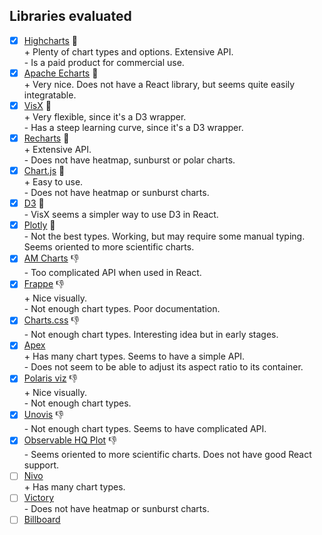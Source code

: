 ## Libraries evaluated

- [x] [Highcharts](https://github.com/highcharts/highcharts-react) 🚀  
       + Plenty of chart types and options. Extensive API.  
       - Is a paid product for commercial use.
- [x] [Apache Echarts](https://echarts.apache.org/en/index.html) 🚀  
       + Very nice. Does not have a React library, but seems quite easily integratable.
- [x] [VisX](https://airbnb.io/visx/) 🚀  
       + Very flexible, since it's a D3 wrapper.  
       - Has a steep learning curve, since it's a D3 wrapper.
- [x] [Recharts](https://recharts.org/) 🤔  
       + Extensive API.  
       - Does not have heatmap, sunburst or polar charts.
- [x] [Chart.js](https://github.com/reactchartjs/react-chartjs-2) 🤔  
       + Easy to use.  
       - Does not have heatmap or sunburst charts.
- [x] [D3](https://d3js.org/) 🤔  
       - VisX seems a simpler way to use D3 in React.
- [x] [Plotly](https://plotly.com/javascript/) 🤔  
       - Not the best types. Working, but may require some manual typing. Seems oriented to more scientific charts.
- [x] [AM Charts](https://amcharts.com/) 👎  
       - Too complicated API when used in React.
- [x] [Frappe](https://frappe.io/charts) 👎  
       + Nice visually.  
       - Not enough chart types. Poor documentation.
- [x] [Charts.css](https://chartscss.org/) 👎  
       - Not enough chart types. Interesting idea but in early stages.
- [x] [Apex](https://github.com/apexcharts/react-apexcharts)  
       + Has many chart types. Seems to have a simple API.  
       - Does not seem to be able to adjust its aspect ratio to its container.
- [x] [Polaris viz](https://github.com/Shopify/polaris-viz) 👎  
       + Nice visually.  
       - Not enough chart types.
- [x] [Unovis](https://github.com/f5/unovis) 👎  
       - Not enough chart types. Seems to have complicated API.
- [x] [Observable HQ Plot](https://github.com/observablehq/plot) 👎  
       - Seems oriented to more scientific charts. Does not have good React support.
- [ ] [Nivo](https://nivo.rocks/components)  
       + Has many chart types.
- [ ] [Victory](https://formidable.com/open-source/victory/)  
       - Does not have heatmap or sunburst charts.
- [ ] [Billboard](https://naver.github.io/billboard.js/)
